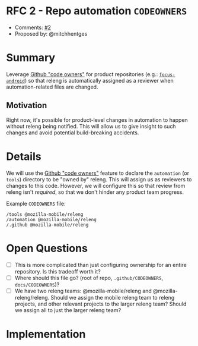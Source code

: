 # RFC 2 - Repo automation `CODEOWNERS`
* Comments: [#2](https://api.github.com/repos/mozilla-releng/releng-rfcs/issues/2)
* Proposed by: @mitchhentges

# Summary

Leverage [Github "code owners"](https://help.github.com/articles/about-code-owners/) for product repositories (e.g.: [`focus-android`](https://github.com/mozilla-mobile/focus-android/)) so that releng is automatically assigned as a reviewer when automation-related files are changed.

## Motivation

Right now, it's possible for product-level changes in automation to happen without releng being notified. This will allow us to give insight to such changes and avoid potential build-breaking accidents.

# Details

We will use the [Github "code owners"](https://help.github.com/articles/about-code-owners/) feature to declare the `automation` (or `tools`) directory to be "owned by" releng. This will assign us as reviewers to changes to this code. However, we will configure this so that review from releng isn't _required_, so that we don't hinder any product team progress.

Example `CODEOWNERS` file:
```
/tools @mozilla-mobile/releng
/automation @mozilla-mobile/releng
/.github @mozilla-mobile/releng
```

# Open Questions

* [ ] This is more complicated than just configuring ownership for an entire repository. Is this tradeoff worth it?
* [ ] Where should this file go? (root of repo, `.github/CODEOWNERS`, `docs/CODEOWNERS`)?
* [ ] We have two releng teams: @mozilla-mobile/releng and @mozilla-releng/releng. Should we assign the mobile releng team to releng projects, and other relevant projects to the larger releng team? Should we assign all to just the larger releng team?

# Implementation

